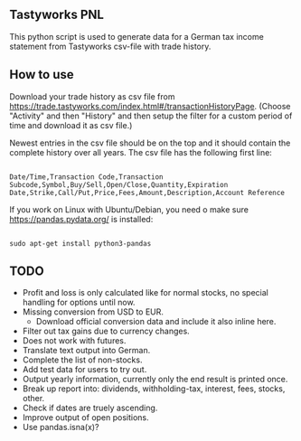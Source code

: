 Tastyworks PNL
--------------

This python script is used to generate data for a German tax income statement
from Tastyworks csv-file with trade history.


How to use
----------

Download your trade history as csv file from
<https://trade.tastyworks.com/index.html#/transactionHistoryPage>.
(Choose "Activity" and then "History" and then setup the filter for a
custom period of time and download it as csv file.)

Newest entries in the csv file should be on the top and it should contain the complete
history over all years. The csv file has the following first line:

<code>
Date/Time,Transaction Code,Transaction Subcode,Symbol,Buy/Sell,Open/Close,Quantity,Expiration Date,Strike,Call/Put,Price,Fees,Amount,Description,Account Reference
</code>

If you work on Linux with Ubuntu/Debian, you need o make sure
<https://pandas.pydata.org/> is installed:

<code>
sudo apt-get install python3-pandas
</code>


TODO
----

- Profit and loss is only calculated like for normal stocks,
  no special handling for options until now.
- Missing conversion from USD to EUR.
  - Download official conversion data and include it also inline here.
- Filter out tax gains due to currency changes.
- Does not work with futures.
- Translate text output into German.
- Complete the list of non-stocks.
- Add test data for users to try out.
- Output yearly information, currently only the end result is printed once.
- Break up report into: dividends, withholding-tax, interest, fees, stocks, other.
- Check if dates are truely ascending.
- Improve output of open positions.
- Use pandas.isna(x)?

